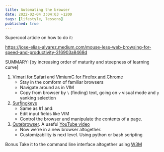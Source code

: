 ```yaml
---
title: Automating the browser
date: 2022-02-04 3:04:03 +1200
tags: [lifestyle, lessons]
published: true
---
```


Supercool article on how to do it:

https://jose-elias-alvarez.medium.com/mouse-less-web-browsing-for-speed-and-productivity-316903a8468d

SUMMARY: 
[by increasing order of maturity and steepness of learning curve]

1. [Vimari for Safari](https://github.com/televator-apps/vimari) and [VimiumC for Firefox and Chrome](https://github.com/gdh1995/vimium-c) 
   - Stay in the comform of familiar browsers
   - Navigate around as in VIM 
   - Copy from browser by `\` (finding) text, going on `v` visual mode and `y` yanking selection
2. [Surfingkeys](https://github.com/brookhong/Surfingkeys) 
   - Same as #1 and:
   - Edit input fields like VIM
   - Control the browser and manipulate the contents of a page. 
3. [Qutebrowser](https://github.com/qutebrowser/qutebrowser). A useful [YouTube video](https://youtu.be/Av8Sfaprcb4)
   - Now we're in a new browser altogether. 
   - Customizability is next level. Using python or bash scripting

Bonus
Take it to the command line interface altogether using [W3M](https://wiki.debian.org/w3m)

